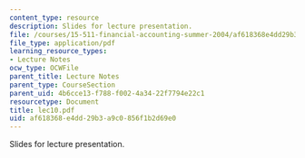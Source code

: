 ```yaml
---
content_type: resource
description: Slides for lecture presentation.
file: /courses/15-511-financial-accounting-summer-2004/af618368e4dd29b3a9c0856f1b2d69e0_lec10.pdf
file_type: application/pdf
learning_resource_types:
- Lecture Notes
ocw_type: OCWFile
parent_title: Lecture Notes
parent_type: CourseSection
parent_uid: 4b6cce13-f788-f002-4a34-22f7794e22c1
resourcetype: Document
title: lec10.pdf
uid: af618368-e4dd-29b3-a9c0-856f1b2d69e0
---
```

Slides for lecture presentation.

